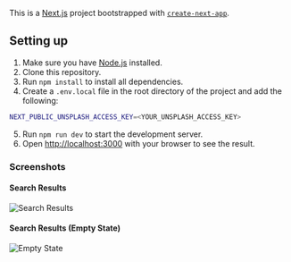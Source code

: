 This is a [Next.js](https://nextjs.org/) project bootstrapped with [`create-next-app`](https://github.com/vercel/next.js/tree/canary/packages/create-next-app).

## Setting up

1. Make sure you have [Node.js](https://nodejs.org/en/) installed.
2. Clone this repository.
3. Run `npm install` to install all dependencies.
4. Create a `.env.local` file in the root directory of the project and add the following:

```bash
NEXT_PUBLIC_UNSPLASH_ACCESS_KEY=<YOUR_UNSPLASH_ACCESS_KEY>
```

5. Run `npm run dev` to start the development server.
6. Open [http://localhost:3000](http://localhost:3000) with your browser to see the result.

### Screenshots

#### Search Results

![Search Results](https://i.postimg.cc/qMVC67Rs/Screenshot-2023-10-31-at-14-53-42.png)

#### Search Results (Empty State)

![Empty State](https://i.postimg.cc/kGdXGBcD/Screenshot-2023-10-31-at-14-53-16.png)
